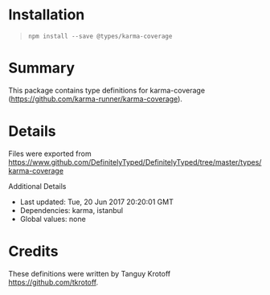 # Installation
> `npm install --save @types/karma-coverage`

# Summary
This package contains type definitions for karma-coverage (https://github.com/karma-runner/karma-coverage).

# Details
Files were exported from https://www.github.com/DefinitelyTyped/DefinitelyTyped/tree/master/types/karma-coverage

Additional Details
 * Last updated: Tue, 20 Jun 2017 20:20:01 GMT
 * Dependencies: karma, istanbul
 * Global values: none

# Credits
These definitions were written by Tanguy Krotoff <https://github.com/tkrotoff>.
